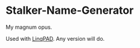 # Stalker-Name-Generator
My magnum opus.

Used with [LinqPAD](https://www.linqpad.net/Download.aspx). Any version will do.

